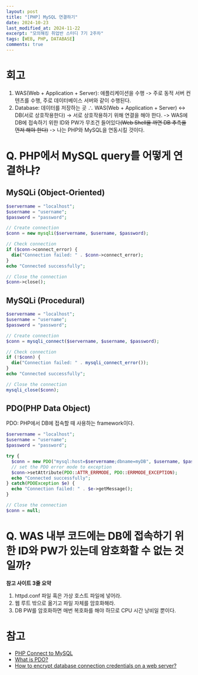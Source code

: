 ```yaml
---
layout: post
title: "[PHP] MySQL 연결하기"
date: 2024-10-23
last_modified_at: 2024-11-22
excerpt: "모의해킹 취업반 스터디 7기 2주차"
tags: [WEB, PHP, DATABASE]
comments: true
---
```


# 회고
1. WAS(Web + Application + Server): 애플리케이션을 수행 -> 주로 동적 서버 컨텐츠를 수행, 주로 데이터베이스 서버와 같이 수행된다.
2. Database: 데이터를 저장하는 곳
∴ WAS(Web + Application + Server) <-> DB(서로 상호작용한다)
-> 서로 상호작용하기 위해 연결을 해야 한다. -> WAS에 DB에 접속하기 위한 ID와 PW가 무조건 들어있다~~(Web Shell을 까면 DB 추측을 먼저 해야 한다)~~
-> 나는 PHP와 MySQL을 연동시킬 것이다.

# Q. PHP에서 MySQL query를 어떻게 연결하냐?
## MySQLi (Object-Oriented)
```php
$servername = "localhost";
$username = "username";
$password = "password";

// Create connection
$conn = new mysqli($servername, $username, $password);

// Check connection
if ($conn->connect_error) {
  die("Connection failed: " . $conn->connect_error);
}
echo "Connected successfully";

// Close the connection
$conn->close();
```

## MySQLi (Procedural)
```php
$servername = "localhost";
$username = "username";
$password = "password";

// Create connection
$conn = mysqli_connect($servername, $username, $password);

// Check connection
if (!$conn) {
  die("Connection failed: " . mysqli_connect_error());
}
echo "Connected successfully";

// Close the connection
mysqli_close($conn);
```

## PDO(PHP Data Object)
PDO: PHP에서 DB에 접속할 때 사용하는 framework이다.
```php
$servername = "localhost";
$username = "username";
$password = "password";

try {
  $conn = new PDO("mysql:host=$servername;dbname=myDB", $username, $password);
  // set the PDO error mode to exception
  $conn->setAttribute(PDO::ATTR_ERRMODE, PDO::ERRMODE_EXCEPTION);
  echo "Connected successfully";
} catch(PDOException $e) {
  echo "Connection failed: " . $e->getMessage();
}

// Close the connection
$conn = null;
```

# Q. WAS 내부 코드에는 DB에 접속하기 위한 ID와 PW가 있는데 암호화할 수 없는 것일까?
**참고 사이트 3줄 요약**
1. httpd.conf 파일 혹은 가상 호스트 파일에 넣어라.
2. 웹 루트 밖으로 옮기고 파일 자체를 암호화해라.
3. DB PW를 암호화하면 매번 복호화를 해야 하므로 CPU 시간 낭비일 뿐이다.

# 참고
* [PHP Connect to MySQL](https://www.w3schools.com/php/php_mysql_connect.asp)
* [What is PDO?](https://www.simplilearn.com/tutorials/php-tutorial/pdo-in-php)
* [How to encrypt database connection credentials on a web server?](https://security.stackexchange.com/questions/22817/how-to-encrypt-database-connection-credentials-on-a-web-server)